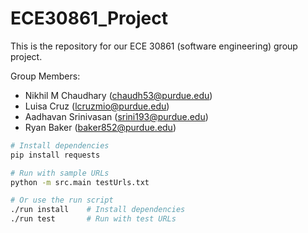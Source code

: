 # ECE30861_Project
This is the repository for our ECE 30861 (software engineering) group project. 

Group Members:
- Nikhil M Chaudhary (chaudh53@purdue.edu)
- Luisa Cruz (lcruzmio@purdue.edu)
- Aadhavan Srinivasan (srini193@purdue.edu)
- Ryan Baker (baker852@purdue.edu)

```bash
# Install dependencies
pip install requests

# Run with sample URLs
python -m src.main testUrls.txt

# Or use the run script
./run install    # Install dependencies
./run test       # Run with test URLs
```

